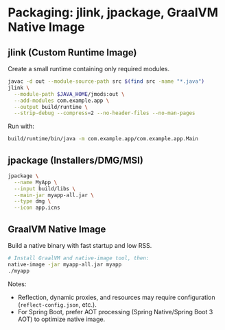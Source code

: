 # Packaging: jlink, jpackage, GraalVM Native Image

## jlink (Custom Runtime Image)
Create a small runtime containing only required modules.
```bash
javac -d out --module-source-path src $(find src -name "*.java")
jlink \
  --module-path $JAVA_HOME/jmods:out \
  --add-modules com.example.app \
  --output build/runtime \
  --strip-debug --compress=2 --no-header-files --no-man-pages
```

Run with:
```bash
build/runtime/bin/java -m com.example.app/com.example.app.Main
```

## jpackage (Installers/DMG/MSI)
```bash
jpackage \
  --name MyApp \
  --input build/libs \
  --main-jar myapp-all.jar \
  --type dmg \
  --icon app.icns
```

## GraalVM Native Image
Build a native binary with fast startup and low RSS.
```bash
# Install GraalVM and native-image tool, then:
native-image -jar myapp-all.jar myapp
./myapp
```

Notes:
- Reflection, dynamic proxies, and resources may require configuration (`reflect-config.json`, etc.).
- For Spring Boot, prefer AOT processing (Spring Native/Spring Boot 3 AOT) to optimize native image.


